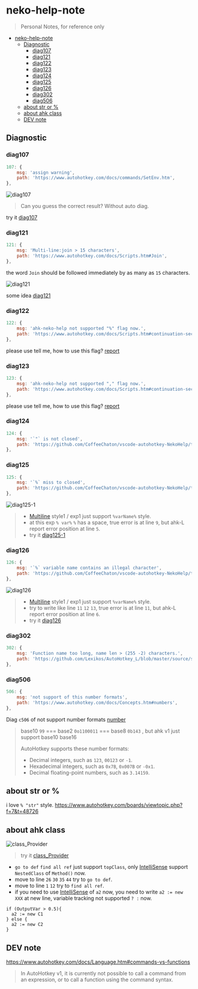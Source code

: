 # neko-help-note

> Personal Notes, for reference only

- [neko-help-note](#neko-help-note)
  - [Diagnostic](#diagnostic)
    - [diag107](#diag107)
    - [diag121](#diag121)
    - [diag122](#diag122)
    - [diag123](#diag123)
    - [diag124](#diag124)
    - [diag125](#diag125)
    - [diag126](#diag126)
    - [diag302](#diag302)
    - [diag506](#diag506)
  - [about str or %](#about-str-or-)
  - [about ahk class](#about-ahk-class)
  - [DEV note](#dev-note)

## Diagnostic

### diag107

```js
107: {
    msg: 'assign warning',
    path: 'https://www.autohotkey.com/docs/commands/SetEnv.htm',
},
```

![diag107](./img/diag107.png)

> Can you guess the correct result? Without auto diag.

try it [diag107](./ahk/diag107.ahk)

### diag121

```js
121: {
    msg: 'Multi-line:join > 15 characters',
    path: 'https://www.autohotkey.com/docs/Scripts.htm#Join',
},
```

the word `Join` should be followed immediately by as many as `15` characters.

![diag121](./img/diag121.png)

some idea [diag121](./ahk/diag121.ahk)

### diag122

```js
122: {
    msg: 'ahk-neko-help not supported "%" flag now.',
    path: 'https://www.autohotkey.com/docs/Scripts.htm#continuation-section',
},
```

please use tell me, how to use this flag? [report](https://github.com/CoffeeChaton/vscode-autohotkey-NekoHelp/issues)

### diag123

```js
123: {
    msg: 'ahk-neko-help not supported "," flag now.',
    path: 'https://www.autohotkey.com/docs/Scripts.htm#continuation-section',
},
```

please use tell me, how to use this flag? [report](https://github.com/CoffeeChaton/vscode-autohotkey-NekoHelp/issues)

### diag124

```js
124: {
    msg: '`"` is not closed',
    path: 'https://github.com/CoffeeChaton/vscode-autohotkey-NekoHelp/tree/master/note#diag124',
},
```

### diag125

```js
125: {
    msg: '`%` miss to closed',
    path: 'https://github.com/CoffeeChaton/vscode-autohotkey-NekoHelp/tree/master/note#diag125',
},
```

![diag125-1](./img/diag125.png)

> - [Multiline](https://www.autohotkey.com/docs/Scripts.htm#continuation-section) style1 / exp1 just support `%varName%` style.
> - at this exp `% var%` `%` has a space, true error is at line `9`, but ahk-L report error position at line `5`.
> - try it [diag125-1](./ahk/diag125.ahk)

### diag126

```js
126: {
    msg: '`%` variable name contains an illegal character',
    path: 'https://github.com/CoffeeChaton/vscode-autohotkey-NekoHelp/tree/master/note#diag126',
},
```

![diag126](./img/diag126.png)

> - [Multiline](https://www.autohotkey.com/docs/Scripts.htm#continuation-section) style1 / exp1 just support `%varName%` style.
> - try to write like line `11` `12` `13`, true error is at line `11`, but ahk-L report error position at line `6`.
> - try it [diag126](./ahk/diag126.ahk)

### diag302

```js
302: {
    msg: 'Function name too long, name len > (255 -2) characters.',
    path: 'https://github.com/Lexikos/AutoHotkey_L/blob/master/source/script.cpp#L8744',
},
```

### diag506

```js
506: {
    msg: 'not support of this number formats',
    path: 'https://www.autohotkey.com/docs/Concepts.htm#numbers',
},
```

Diag `c506` of not support number formats [number](https://www.autohotkey.com/docs/Concepts.htm#numbers)

> base10 `99` === base2 `0o1100011` === base8 `0b143` , but ahk v1 just support base10 base16
>
> AutoHotkey supports these number formats:
>
> - Decimal integers, such as `123`, `00123` or `-1`.
> - Hexadecimal integers, such as `0x7B`, `0x007B` or `-0x1`.
> - Decimal floating-point numbers, such as `3.14159`.

## about str or %

i love `% "str"` style.
<https://www.autohotkey.com/boards/viewtopic.php?f=7&t=48726>

## about ahk class

![class_Provider](./img/class_Provider.png)

> try it [class_Provider](./ahk/class_Provider.ahk)

- `go to def` `find all ref` just support `topClass`, only [IntelliSense](https://github.com/CoffeeChaton/vscode-autohotkey-NekoHelp#4-completion-of-class) support `NestedClass` of `Method()` now.
- move to line `26` `30` `35` `44` try to `go to def`.
- move to line `1` `12` try to `find all ref`.
- if you need to use [IntelliSense](https://github.com/CoffeeChaton/vscode-autohotkey-NekoHelp#4-completion-of-class) of `a2` now, you need to write `a2 := new XXX` at new line, variable tracking not supported `? :` now.

```ahk
if (OutputVar > 0.5){
  a2 := new C1
} else {
  a2 := new C2
}
```

## DEV note

<https://www.autohotkey.com/docs/Language.htm#commands-vs-functions>

> In AutoHotkey v1, it is currently not possible to call a command from an expression, or to call a function using the command syntax.
